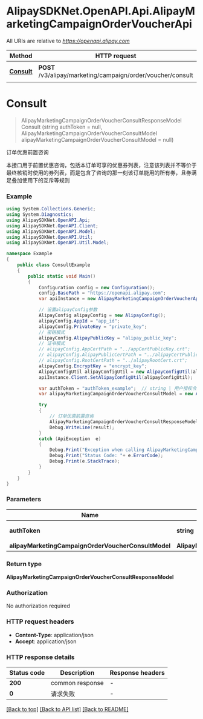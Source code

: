 # AlipaySDKNet.OpenAPI.Api.AlipayMarketingCampaignOrderVoucherApi

All URIs are relative to *https://openapi.alipay.com*

Method | HTTP request | Description
------------- | ------------- | -------------
[**Consult**](AlipayMarketingCampaignOrderVoucherApi.md#consult) | **POST** /v3/alipay/marketing/campaign/order/voucher/consult | 订单优惠前置咨询


<a name="consult"></a>
# **Consult**
> AlipayMarketingCampaignOrderVoucherConsultResponseModel Consult (string authToken = null, AlipayMarketingCampaignOrderVoucherConsultModel alipayMarketingCampaignOrderVoucherConsultModel = null)

订单优惠前置咨询

本接口用于前置优惠咨询，包括本订单可享的优惠券列表，注意该列表并不等价于最终核销时使用的券列表，而是包含了咨询的那一刻该订单能用的所有券，且券满足叠加使用下的互斥等规则

### Example
```csharp
using System.Collections.Generic;
using System.Diagnostics;
using AlipaySDKNet.OpenAPI.Api;
using AlipaySDKNet.OpenAPI.Client;
using AlipaySDKNet.OpenAPI.Model;
using AlipaySDKNet.OpenAPI.Util;
using AlipaySDKNet.OpenAPI.Util.Model;

namespace Example
{
    public class ConsultExample
    {
        public static void Main()
        {
            Configuration config = new Configuration();
            config.BasePath = "https://openapi.alipay.com";
            var apiInstance = new AlipayMarketingCampaignOrderVoucherApi(config);

            // 设置alipayConfig参数
            AlipayConfig alipayConfig = new AlipayConfig();
            alipayConfig.AppId = "app_id";
            alipayConfig.PrivateKey = "private_key";
            // 密钥模式
            alipayConfig.AlipayPublicKey = "alipay_public_key";
            // 证书模式
            // alipayConfig.AppCertPath = "../appCertPublicKey.crt";
            // alipayConfig.AlipayPublicCertPath = "../alipayCertPublicKey_RSA2.crt";
            // alipayConfig.RootCertPath = "../alipayRootCert.crt";
            alipayConfig.EncryptKey = "encrypt_key";
            AlipayConfigUtil alipayConfigUtil = new AlipayConfigUtil(alipayConfig);
            apiInstance.Client.SetAlipayConfigUtil(alipayConfigUtil);

            var authToken = "authToken_example";  // string | 用户授权令牌 (optional) 
            var alipayMarketingCampaignOrderVoucherConsultModel = new AlipayMarketingCampaignOrderVoucherConsultModel(); // AlipayMarketingCampaignOrderVoucherConsultModel |  (optional) 

            try
            {
                // 订单优惠前置咨询
                AlipayMarketingCampaignOrderVoucherConsultResponseModel result = apiInstance.Consult(authToken, alipayMarketingCampaignOrderVoucherConsultModel);
                Debug.WriteLine(result);
            }
            catch (ApiException  e)
            {
                Debug.Print("Exception when calling AlipayMarketingCampaignOrderVoucherApi.Consult: " + e.Message );
                Debug.Print("Status Code: "+ e.ErrorCode);
                Debug.Print(e.StackTrace);
            }
        }
    }
}
```

### Parameters

Name | Type | Description  | Notes
------------- | ------------- | ------------- | -------------
 **authToken** | **string**| 用户授权令牌 | [optional] 
 **alipayMarketingCampaignOrderVoucherConsultModel** | **AlipayMarketingCampaignOrderVoucherConsultModel**|  | [optional] 

### Return type

**AlipayMarketingCampaignOrderVoucherConsultResponseModel**

### Authorization

No authorization required

### HTTP request headers

 - **Content-Type**: application/json
 - **Accept**: application/json


### HTTP response details
| Status code | Description | Response headers |
|-------------|-------------|------------------|
| **200** | common response |  -  |
| **0** | 请求失败 |  -  |

[[Back to top]](#) [[Back to API list]](../README.md#documentation-for-api-endpoints) [[Back to README]](../README.md)

